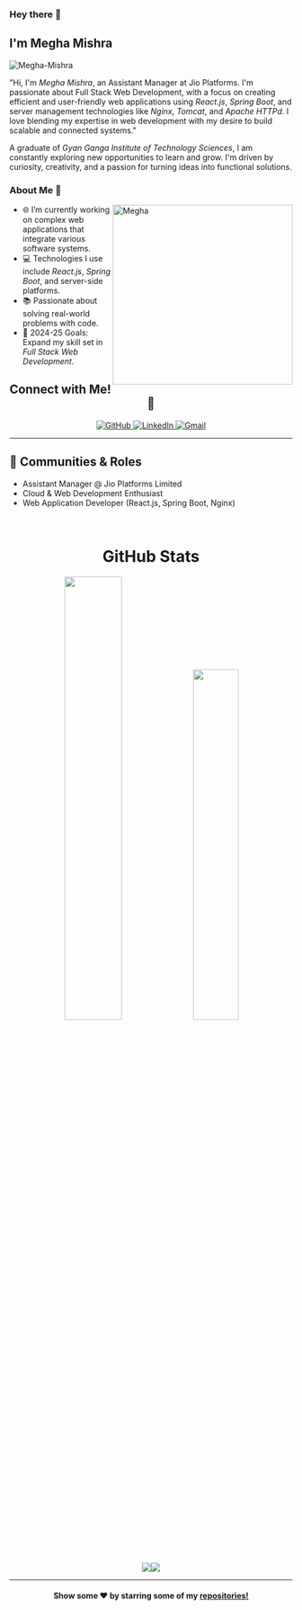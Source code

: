 ### Hey there 👋 <h2> I'm Megha Mishra</h2>

<p align="left"> 
	<img src="https://komarev.com/ghpvc/?username=Megha-Mishra" alt="Megha-Mishra" /> 
</p>

"Hi, I'm *Megha Mishra*, an Assistant Manager at Jio Platforms. I'm passionate about Full Stack Web Development, with a focus on creating efficient and user-friendly web applications using *React.js*, *Spring Boot*, and server management technologies like *Nginx*, *Tomcat*, and *Apache HTTPd*. I love blending my expertise in web development with my desire to build scalable and connected systems."

A graduate of *Gyan Ganga Institute of Technology Sciences*, I am constantly exploring new opportunities to learn and grow. I'm driven by curiosity, creativity, and a passion for turning ideas into functional solutions. 

### About Me 🚀

<img align="right" alt="Megha" src="https://github.com/user-attachments/assets/e778436d-0808-4800-b5b7-210532e50fb0.svg" width="320px" />

- 🌐 I’m currently working on complex web applications that integrate various software systems.
- 💻 Technologies I use include *React.js*, *Spring Boot*, and server-side platforms.
- 📚 Passionate about solving real-world problems with code.
- 🎯 2024-25 Goals: Expand my skill set in *Full Stack Web Development*.

<h2 align="center">Connect with Me! 🤝</h2>

<p align="center">
<a href="https://github.com/Megha-Mishra" target="_blank">
<img src="https://img.shields.io/badge/github-%2324292e.svg?&style=for-the-badge&logo=github&logoColor=white" alt="GitHub" />
</a>
<a href="https://www.linkedin.com/in/megha-mishra26/" target="_blank">
<img alt="LinkedIn" src="https://img.shields.io/badge/linkedin-%230077B5.svg?&style=for-the-badge&logo=linkedin&logoColor=white"/>
</a>
<a href="mailto:meghamish26@gmail.com">
<img alt="Gmail" src="https://img.shields.io/badge/Gmail-D14836?style=for-the-badge&logo=gmail&logoColor=white" />
</a>
</p>

---

## 👯 Communities & Roles

* Assistant Manager @ Jio Platforms Limited
* Cloud & Web Development Enthusiast
* Web Application Developer (React.js, Spring Boot, Nginx)

<br>

<h1 align="center">GitHub Stats</h1>
<div align="center" >
<img width="45%" src="https://github-readme-stats.vercel.app/api?username=Megha-Mishra&show_icons=true"> <img width="40%" src="https://github-readme-stats.vercel.app/api/top-langs/?username=Megha-Mishra&layout=compact">
</div> 
<div align="center">
 <img src="https://github-readme-streak-stats.herokuapp.com/?user=Megha-Mishra"><img src="https://activity-graph.herokuapp.com/graph?username=Megha-Mishra&bg_color=FFFFFF&color=000000&line=000000&point=00FF00">
</div>

---

<p align="center">
<h4 align="center">Show some ❤️ by starring some of my <a href="https://github.com/Megha-Mishra?tab=repositories"> repositories!</a></h4>
</p>

